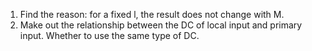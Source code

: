 1. Find the reason:
for a fixed l, the result does not change with M.
2. Make out the relationship between the DC of local input and primary input. Whether to use the same type of DC.
